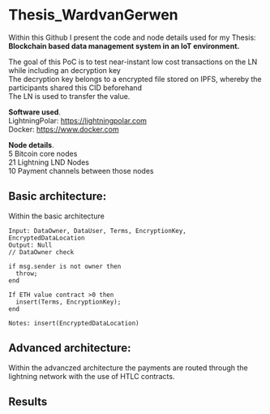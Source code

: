 # Thesis_WardvanGerwen

Within this Github I present the code and node details used for my Thesis: **Blockchain based data management system in an IoT environment.**

The goal of this PoC is to test near-instant low cost transactions on the LN while including an decryption key   
The decryption key belongs to a encrypted file stored on IPFS, whereby the participants shared this CID beforehand   
The LN is used to transfer the value.  

**Software used**.  
LightningPolar: https://lightningpolar.com  
Docker: https://www.docker.com  

**Node details**.  
5 Bitcoin core nodes  
21 Lightning LND Nodes  
10 Payment channels between those nodes   





## Basic architecture: 

Within the basic architecture

```
Input: DataOwner, DataUser, Terms, EncryptionKey, EncryptedDataLocation 
Output: Null 
// DataOwner check

if msg.sender is not owner then 
  throw; 
end

If ETH value contract >0 then 
  insert(Terms, EncryptionKey); 
end

Notes: insert(EncryptedDataLocation)
```

## Advanced architecture: 

Within the advanczed architecture the payments are routed through the lightning network with the use of HTLC contracts. 



## Results
